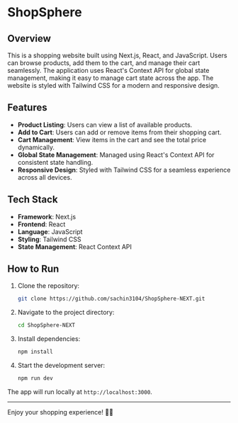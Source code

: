 # ShopSphere

## Overview

This is a shopping website built using Next.js, React, and JavaScript. Users can browse products, add them to the cart, and manage their cart seamlessly. The application uses React's Context API for global state management, making it easy to manage cart state across the app. The website is styled with Tailwind CSS for a modern and responsive design.

## Features

- **Product Listing**: Users can view a list of available products.
- **Add to Cart**: Users can add or remove items from their shopping cart.
- **Cart Management**: View items in the cart and see the total price dynamically.
- **Global State Management**: Managed using React's Context API for consistent state handling.
- **Responsive Design**: Styled with Tailwind CSS for a seamless experience across all devices.

## Tech Stack

- **Framework**: Next.js
- **Frontend**: React
- **Language**: JavaScript
- **Styling**: Tailwind CSS
- **State Management**: React Context API

## How to Run

1. Clone the repository:
   ```bash
   git clone https://github.com/sachin3104/ShopSphere-NEXT.git
   ```
2. Navigate to the project directory:
   ```bash
   cd ShopSphere-NEXT
   ```
3. Install dependencies:
   ```bash
   npm install
   ```
4. Start the development server:
   ```bash
   npm run dev
   ```

The app will run locally at `http://localhost:3000`.

---
Enjoy your shopping experience! 🛒✨
